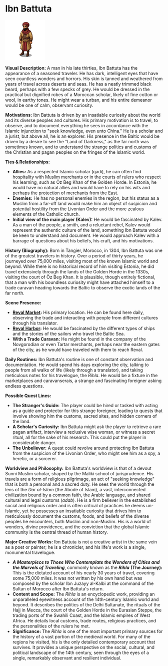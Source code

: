 # Ibn Battuta

![alt text](image-6.png)

**Visual Description:**
A man in his late thirties, Ibn Battuta has the appearance of a seasoned traveler. He has dark, intelligent eyes that have seen countless wonders and horrors. His skin is tanned and weathered from years of travel across deserts and seas. He has a neatly trimmed black beard, perhaps with a few specks of grey. He would be dressed in the practical but dignified robes of a Moroccan scholar, likely of fine cotton or wool, in earthy tones. He might wear a turban, and his entire demeanor would be one of calm, observant curiosity.

**Motivations:**
Ibn Battuta is driven by an insatiable curiosity about the world and its diverse peoples and cultures. His primary motivation is to travel, to observe, and to document everything he sees in accordance with the Islamic injunction to "seek knowledge, even unto China." He is a scholar and a jurist, but above all, he is an explorer. His presence in the Baltic would be driven by a desire to see the "Land of Darkness," as the far north was sometimes known, and to understand the strange politics and customs of the Christian and pagan peoples on the fringes of the Islamic world.

**Ties & Relationships:**
*   **Allies:** As a respected Islamic scholar (qadi), he can often find hospitality with Muslim merchants or in the courts of rulers who respect his learning, such as Öz Beg Khan of the Golden Horde. In Estonia, he would have no natural allies and would have to rely on his wits and perhaps the protection of merchants from the East.
*   **Enemies:** He has no personal enemies in the region, but his status as a Muslim from a far-off land would make him an object of suspicion and potential hostility from the Livonian Order and the more zealous elements of the Catholic church.
*   **Initial view of the main player (Kalev):** He would be fascinated by Kalev. As a man of the people, a smith, and a reluctant rebel, Kalev would represent the authentic culture of the land, something Ibn Battuta would be keen to understand and document. He would approach Kalev with a barrage of questions about his beliefs, his craft, and his motivations.

**History (Biography):**
Born in Tangier, Morocco, in 1304, Ibn Battuta was one of the greatest travelers in history. Over a period of thirty years, he journeyed over 75,000 miles, visiting most of the known Islamic world and beyond. While there is no historical record of him visiting Estonia, he did travel extensively through the lands of the Golden Horde in the 1330s, visiting the court of Öz Beg Khan. It is plausible, though entirely fictional, that a man with his boundless curiosity might have attached himself to a trade caravan heading towards the Baltic to observe the exotic lands of the far north.

**Scene Presence:**
*   **[Reval Market](../../scenes/revel_central_quarter/market_civic_quarter/market.md):** His primary location. He can be found here daily, observing the trade and interacting with people from different cultures through his translator.
*   **[Reval Harbor](../../scenes/revel_north_oleviste/harbor.md):** He would be fascinated by the different types of ships and the stories of the sailors who travel the Baltic Sea.
*   **With a Trade Caravan:** He might be found in the company of the Novgorodian or even Tartar merchants, perhaps near the eastern gates of the city, as he would have traveled with them to reach Reval.

**Daily Routines:**
Ibn Battuta's routine is one of constant observation and documentation. He would spend his days exploring the city, talking to people from all walks of life (likely through a translator), and taking meticulous notes for his travelogue, the *Rihla*. He would be a fixture in the marketplaces and caravanserais, a strange and fascinating foreigner asking endless questions.

**Possible Quest Lines:**
*   **The Stranger's Guide:** The player could be hired or tasked with acting as a guide and protector for this strange foreigner, leading to quests that involve showing him the customs, sacred sites, and hidden corners of the land.
*   **A Scholar's Curiosity:** Ibn Battuta might ask the player to retrieve a rare pagan artifact, interview a reclusive wise woman, or witness a secret ritual, all for the sake of his research. This could put the player in considerable danger.
*   **The Unbeliever:** A quest could revolve around protecting Ibn Battuta from the suspicion of the Livonian Order, who might see him as a spy, a heretic, or a sorcerer.

**Worldview and Philosophy:**
Ibn Battuta's worldview is that of a devout Sunni Muslim scholar, shaped by the Maliki school of jurisprudence. His travels are a form of religious pilgrimage, an act of "seeking knowledge" that is both a personal and a sacred duty. He sees the world through the lens of the *Dar al-Islam* (the Abode of Islam), a vast, interconnected civilization bound by a common faith, the Arabic language, and shared cultural and legal customs (*adab*). He is a firm believer in the established social and religious order and is often critical of practices he deems un-Islamic, yet he possesses an insatiable curiosity that drives him to meticulously document the customs, foods, and beliefs of the diverse peoples he encounters, both Muslim and non-Muslim. His is a world of wonders, divine providence, and the conviction that the global Islamic community is the central thread of human history.

**Major Creative Works:**
Ibn Battuta is not a creative artist in the same vein as a poet or painter; he is a chronicler, and his life's work is a single, monumental travelogue.
-   ***A Masterpiece to Those Who Contemplate the Wonders of Cities and the Marvels of Traveling***, commonly known as the ***Rihla*** **(The Journey):** This is the dictated account of his nearly 30 years of travel, covering some 75,000 miles. It was not written by his own hand but was composed by the scholar Ibn Juzayy al-Kalbi at the command of the Sultan of Morocco after Ibn Battuta's return.
-   **Content and Scope:** The *Rihla* is an encyclopedic work, providing an unparalleled eyewitness account of the 14th-century Islamic world and beyond. It describes the politics of the Delhi Sultanate, the rituals of the Hajj in Mecca, the court of the Golden Horde in the Eurasian Steppe, the trading ports of the Swahili Coast, and the Islamic empires of West Africa. He details local customs, trade routes, religious practices, and the personalities of the rulers he met.
-   **Significance:** The *Rihla* is one of the most important primary sources for the history of a vast portion of the medieval world. For many of the regions he visited, his is the only detailed contemporary account that survives. It provides a unique perspective on the social, cultural, and political landscape of the 14th century, seen through the eyes of a single, remarkably observant and resilient individual.
